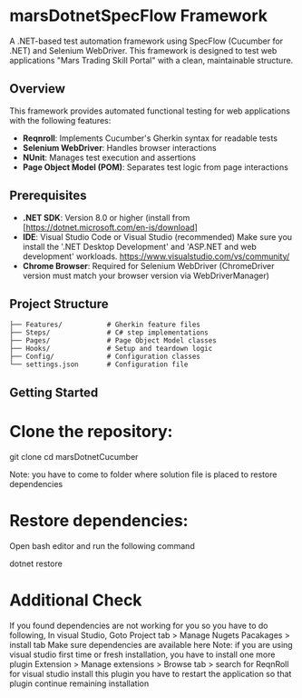 # marsDotnetSpecFlow Framework

A .NET-based test automation framework using SpecFlow (Cucumber for .NET) and Selenium WebDriver. This framework
is designed to test web applications "Mars Trading Skill Portal" with a clean, maintainable structure.

## Overview

This framework provides automated functional testing for web applications with the following features:

- **Reqnroll**: Implements Cucumber's Gherkin syntax for readable tests
- **Selenium WebDriver**: Handles browser interactions
- **NUnit**: Manages test execution and assertions
- **Page Object Model (POM)**: Separates test logic from page interactions

## Prerequisites

- **.NET SDK**: Version 8.0 or higher (install from [https://dotnet.microsoft.com/en-is/download]
- **IDE**: Visual Studio Code or Visual Studio (recommended)
             Make sure you install the '.NET Desktop Development' and 'ASP.NET and web development' workloads.
             https://www.visualstudio.com/vs/community/
- **Chrome Browser**: Required for Selenium WebDriver (ChromeDriver version must match your browser version via
  WebDriverManager)


## Project Structure

```
├── Features/           # Gherkin feature files
├── Steps/              # C# step implementations
├── Pages/              # Page Object Model classes
├── Hooks/              # Setup and teardown logic
├── Config/             # Configuration classes
└── settings.json       # Configuration file
```
## Getting Started

# Clone the repository:
git clone <repository-url>
cd marsDotnetCucumber     

Note: you have to come to folder where solution file is placed to restore dependencies

# Restore dependencies:
  Open bash editor and run the following command

  dotnet restore

# Additional Check
  If you found dependencies are not working for you so you have to do following, In visual Studio,
  Goto Project tab > Manage Nugets Pacakages > install tab
  Make sure dependencies are available here
  Note:  if you are using visual studio first time or fresh installation, you have to install one more plugin 
  Extension > Manage extensions > Browse tab > search for ReqnRoll for visual studio
  install this plugin you have to restart the application so that plugin continue remaining installation
